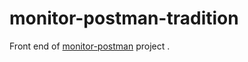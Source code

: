 # monitor-postman-tradition
Front end of [monitor-postman](https://github.com/yuanzj/monitor-postman)  project .


